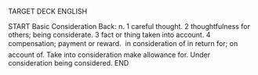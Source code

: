 TARGET DECK
ENGLISH

START
Basic
Consideration
Back: n. 1 careful thought. 2 thoughtfulness for others; being considerate. 3 fact or thing taken into account. 4 compensation; payment or reward.  in consideration of in return for; on account of. Take into consideration make allowance for. Under consideration being considered.
END

